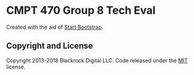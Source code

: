 # CMPT 470 Group 8 Tech Eval

Created with the aid of [Start Bootstrap](http://startbootstrap.com/).

## Copyright and License

Copyright 2013-2018 Blackrock Digital LLC. Code released under the [MIT](https://github.com/calmel/techeval/blob/master/LICENSE) license.
